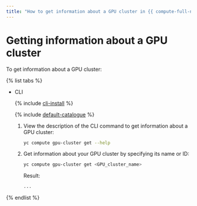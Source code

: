 ```yaml
---
title: "How to get information about a GPU cluster in {{ compute-full-name }}"
---
```


# Getting information about a GPU cluster

To get information about a GPU cluster:

{% list tabs %}

- CLI

   {% include [cli-install](../../../_includes/cli-install.md) %}

   {% include [default-catalogue](../../../_includes/default-catalogue.md) %}

   1. View the description of the CLI command to get information about a GPU cluster:

      ```bash
      yc compute gpu-cluster get --help
      ```

   1. Get information about your GPU cluster by specifying its name or ID:

      ```bash
      yc compute gpu-cluster get <GPU_cluster_name>
      ```

      Result:

      ```bash
      ...
      ```

{% endlist %}
